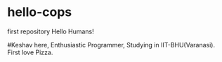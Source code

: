 # hello-cops
first repository
Hello Humans!

#Keshav here, Enthusiastic Programmer, Studying in IIT-BHU(Varanasi). First love Pizza.
